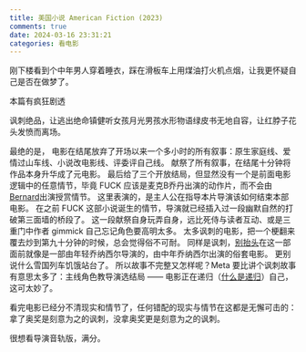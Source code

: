 ```yaml
---
title: 美国小说 American Fiction (2023)
comments: true
date: 2024-03-16 23:31:21
categories: 看电影
---
```


刚下楼看到个中年男人穿着睡衣，踩在滑板车上用煤油打火机点烟，让我更怀疑自己是否在做梦了。

本篇有疯狂剧透

讽刺绝品，让逃出绝命镇健听女孩月光男孩水形物语绿皮书无地自容，让红脖子花头发愤而离场。

最绝的是，
电影在结尾放弃了开场以来一个多小时的所有叙事：原生家庭线、爱情过山车线、小说改电影线、评委评自己线。
献祭了所有叙事，在结尾十分钟将作品本身升华成了元电影。
最后给了三个开放结局，但显然没有一个是前面电影逻辑中的任意情节，毕竟 FUCK 应该是麦克B乔丹出演的动作片，而不会由[Bernard](https://zh.wikipedia.org/wiki/%E8%A5%BF%E9%83%A8%E4%B8%96%E7%95%8C)出演授赏情节。
这里表演的，是主人公在指导本片导演该如何结束本部电影。
在之前 FUCK 这部小说诞生的情节，导演就已经插入过一段幽默自然的打破第三面墙的桥段了。
这一段献祭自身玩弄自身，远比死侍与读者互动、或是三重门中作者 gimmick 自己忘记角色要高明太多。
太多讽刺的电影，把一个梗翻来覆去炒到第九十分钟的时候，总会觉得俗不可耐。
同样是讽刺，[别抬头](https://zh.wikipedia.org/wiki/%E5%8D%83%E8%90%AC%E5%88%A5%E6%8A%AC%E9%A0%AD)在这一部面前就像是一部由年轻乔纳西尔导演的，由中年乔纳西尔出演的俗套电影。
更别说什么雪国列车饥饿站台了。
所以故事不完整又怎样呢？Meta 要比讲个讽刺故事有意思太多了：主线角色教导演选结局 —— 电影正在递归（[什么是递归](https://gaoryrt.com/2024/03-16-american_fiction/)）自己，这可太妙了。

看完电影已经分不清现实和情节了，任何错配的现实与情节在这都是无懈可击的：拿了奥奖是刻意为之的讽刺，没拿奥奖更是刻意为之的讽刺。

很想看导演音轨版，满分。
